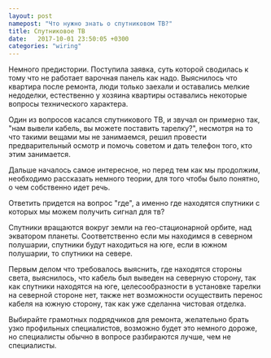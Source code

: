 ```yaml
---
layout: post
namepost: "Что нужно знать о спутниковом ТВ?"
title: Спутниковое ТВ
date:   2017-10-01 23:50:05 +0300
categories: "wiring"
---
```

Немного предистории.
Поступила заявка, суть которой сводилась к тому что не работает варочная панель как надо.
Выяснилось что квартира после ремонта, люди только заехали и оставались мелкие недоделки, естественно у хозяина квартиры оставались некоторые вопросы технического характера.

Один из вопросов касался спутникового ТВ, и звучал он примерно так, "нам вывели кабель, вы можете поставить тарелку?", несмотря на то что такими вещами мы не занимаемся, решил провести предварительный осмотр и помочь советом и дать телефон того, кто этим занимается.

Дальше началось самое интересное, но перед тем как мы продолжим, необходимо рассказать немного теории, для того чтобы было понятно, о чем собственно идет речь.

Ответить придется на вопрос "где", а именно где находятся спутники с которых мы можем получить сигнал для тв?

Спутники вращаются вокруг земли на гео-стационарной орбите, над экватором планеты. Соответственно если мы находимся в северном полушарии, спутники будут находиться на юге, если в южном полушарии, то спутники на севере.

Первым делом что требовалось выяснить, где находятся стороны света, выяснилось, что кабель был выведен на северную сторону, так как спутники находятся на юге, целесообразности в установке тарелки на северной стороне нет, также нет возможности осуществить перенос кабеля на южную сторону, так как уже сделанна чистовая отделка.

Выбирайте грамотных подрядчиков для ремонта, желательно брать узко профильных специалистов, возможно будет это немного дороже, но специалисты обычно в вопросе разбираются лучше, чем не специалисты.

